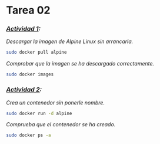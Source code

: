 # Tarea 02
### <u>*Actividad 1</u>:* 
*Descargar la imagen de Alpine Linux sin arrancarla.*
```bash
sudo docker pull alpine
```
*Comprobar que la imagen se ha descargado correctamente.*
```bash
sudo docker images
```
### <u>*Actividad 2</u>:* 
*Crea un contenedor sin ponerle nombre.* 
```bash 
sudo docker run -d alpine 
``` 
*Comprueba que el contenedor se ha creado.* 
```bash 
sudo docker ps -a 
``` 

